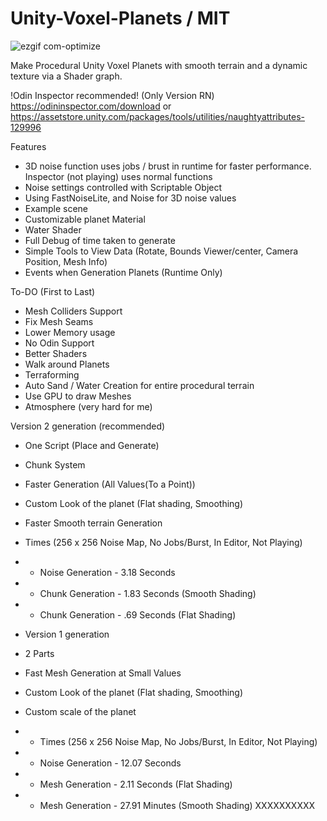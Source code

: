 # Unity-Voxel-Planets / MIT
![ezgif com-optimize](https://github.com/B0XEY/Unity-Voxel-Planets/assets/94720404/764d639a-c221-4c43-85b4-63d31b6a2f7c)

Make Procedural Unity Voxel Planets with smooth terrain and a dynamic texture via a Shader graph.

!Odin Inspector recommended! (Only Version RN)
https://odininspector.com/download
or https://assetstore.unity.com/packages/tools/utilities/naughtyattributes-129996
     
Features
- 3D noise function uses jobs / brust in runtime for faster performance. Inspector (not playing) uses normal functions
- Noise settings controlled with Scriptable Object
- Using FastNoiseLite, and Noise for 3D noise values
- Example scene
- Customizable planet Material
- Water Shader
- Full Debug of time taken to generate
- Simple Tools to View Data (Rotate, Bounds Viewer/center, Camera Position, Mesh Info)
- Events when Generation Planets (Runtime Only)
                  
To-DO (First to Last)
- Mesh Colliders Support
- Fix Mesh Seams      
- Lower Memory usage
- No Odin Support
- Better Shaders
- Walk around Planets
- Terraforming
- Auto Sand / Water Creation for entire procedural terrain
- Use GPU to draw Meshes
- Atmosphere (very hard for me)
         
         
Version 2 generation (recommended)
- One Script (Place and Generate)
- Chunk System
- Faster Generation (All Values(To a Point))
- Custom Look of the planet (Flat shading, Smoothing)
- Faster Smooth terrain Generation
- Times (256 x 256 Noise Map, No Jobs/Burst, In Editor, Not Playing)
- - Noise Generation - 3.18 Seconds
- - Chunk Generation - 1.83 Seconds (Smooth Shading)
- - Chunk Generation - .69 Seconds (Flat Shading)
        
- Version 1 generation
- 2 Parts
- Fast Mesh Generation at Small Values
- Custom Look of the planet (Flat shading, Smoothing)
- Custom scale of the planet
- - Times (256 x 256 Noise Map, No Jobs/Burst, In Editor, Not Playing)
- - Noise Generation - 12.07 Seconds
- - Mesh Generation - 2.11 Seconds (Flat Shading)
- - Mesh Generation - 27.91 Minutes (Smooth Shading) XXXXXXXXXX
